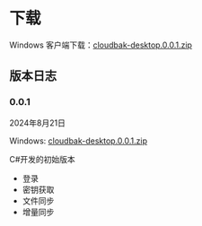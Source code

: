 # 下载

Windows 客户端下载：[cloudbak-desktop.0.0.1.zip](http://desktop.cloudbak.org/cloudbak-desktop.0.0.1.zip)

## 版本日志

### 0.0.1

2024年8月21日

Windows: [cloudbak-desktop.0.0.1.zip](http://desktop.cloudbak.org/cloudbak-desktop.0.0.1.zip)

C#开发的初始版本

* 登录
* 密钥获取
* 文件同步
* 增量同步
